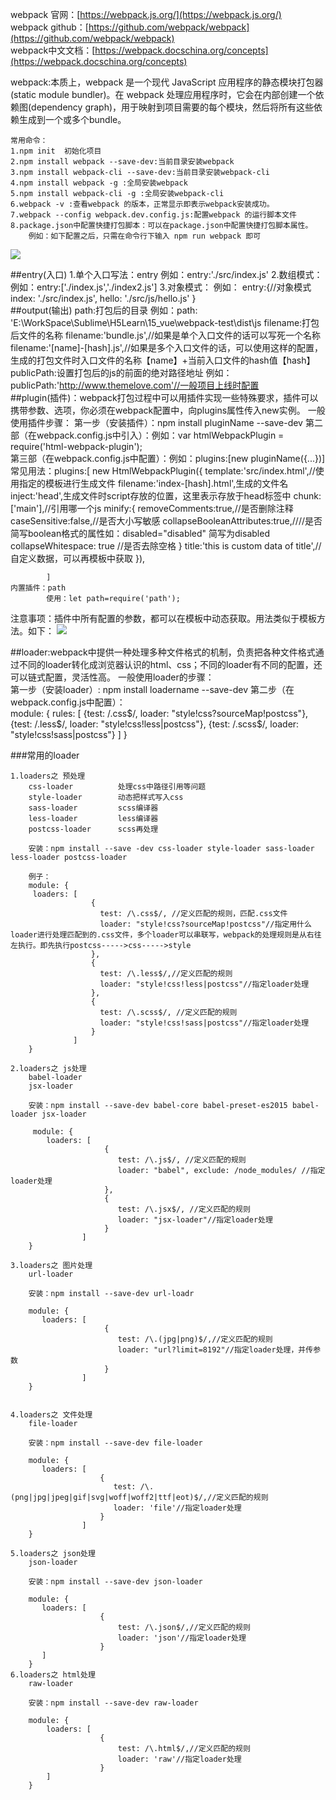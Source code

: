 webpack 官网：[https://webpack.js.org/](https://webpack.js.org/)  
webpack github：[https://github.com/webpack/webpack](https://github.com/webpack/webpack)  
webpack中文文档：[https://webpack.docschina.org/concepts](https://webpack.docschina.org/concepts)

webpack:本质上，webpack 是一个现代 JavaScript 应用程序的静态模块打包器(static module bundler)。在 webpack 处理应用程序时，它会在内部创建一个依赖图(dependency graph)，用于映射到项目需要的每个模块，然后将所有这些依赖生成到一个或多个bundle。

	常用命令：
	1.npm init  初始化项目
	2.npm install webpack --save-dev:当前目录安装webpack
	3.npm install webpack-cli --save-dev:当前目录安装webpack-cli
	4.npm install webpack -g :全局安装webpack
	5.npm install webpack-cli -g :全局安装webpack-cli
	6.webpack -v :查看webpack 的版本，正常显示即表示webpack安装成功。
	7.webpack --config webpack.dev.config.js:配置webpack 的运行脚本文件
	8.package.json中配置快捷打包脚本：可以在package.json中配置快捷打包脚本属性。
		例如：如下配置之后，只需在命令行下输入 npm run webpack 即可
![](https://i.imgur.com/l46JFrs.png)

##entry(入口)
	1.单个入口写法：entry
		例如：entry:'./src/index.js'
	2.数组模式：
		例如：entry:['./index.js','./index2.js'] 
	3.对象模式：
		例如：    entry:{//对象模式
      				index:  './src/index.js',
      				hello: './src/js/hello.js'
    			 }  
##output(输出) 
	path:打包后的目录 
		例如：path: 'E:\\WorkSpace\\Sublime\\H5Learn\\15_vue\\webpack-test\\dist\\js
	filename:打包后文件的名称
		filename:'bundle.js',//如果是单个入口文件的话可以写死一个名称 
		filename:'[name]-[hash].js',//如果是多个入口文件的话，可以使用这样的配置，生成的打包文件时入口文件的名称【name】+当前入口文件的hash值【hash】
	publicPath:设置打包后的js的前面的绝对路径地址 
		例如：publicPath:'http://www.themelove.com'//一般项目上线时配置  
##plugin(插件)：webpack打包过程中可以用插件实现一些特殊要求，插件可以携带参数、选项，你必须在webpack配置中，向plugins属性传入new实例。 
	一般使用插件步骤：
				第一步（安装插件）：npm install pluginName --save-dev 
				第二部（在webpack.config.js中引入）：例如：var htmlWebpackPlugin = require('html-webpack-plugin');  
				第三部（在webpack.config.js中配置）：例如：plugins:[new pluginName({...})]
	常见用法：plugins:[
				new HtmlWebpackPlugin({
					template:'src/index.html',//使用指定的模板进行生成文件
					filename:'index-[hash].html',生成的文件名
					inject:'head',生成文件时script存放的位置，这里表示存放于head标签中
					chunk:['main'],//引用哪一个js
					minify:{
						removeComments:true,//是否删除注释
						caseSensitive:false,//是否大小写敏感
						collapseBooleanAttributes:true,////是否简写boolean格式的属性如：disabled="disabled" 简写为disabled  
						collapseWhitespace: true //是否去除空格
					}
					title:'this is custom data of title',//自定义数据，可以再模板中获取
				}),

			]  
	内置插件：path 
			使用：let path=require('path');
注意事项：插件中所有配置的参数，都可以在模板中动态获取。用法类似于模板方法。如下： 
![](https://i.imgur.com/dZntGtO.png) 

##loader:webpack中提供一种处理多种文件格式的机制，负责把各种文件格式通过不同的loader转化成浏览器认识的html、css；不同的loader有不同的配置，还可以链式配置，灵活性高。 
	一般使用loader的步骤：  
		第一步（安装loader）:
				npm install loadername --save-dev 
		第二步（在webpack.config.js中配置）：  
				module: {
					 	  rules: [
								  {test: /\.css$/, loader: "style!css?sourceMap!postcss"},
								  {test: /\.less$/, loader: "style!css!less|postcss"},
								  {test: /\.scss$/, loader: "style!css!sass|postcss"}
					 		     ]
					    }
							
							
###常用的loader 

	1.loaders之 预处理
	    css-loader 			处理css中路径引用等问题
	    style-loader 		动态把样式写入css
	    sass-loader 		scss编译器
	    less-loader 		less编译器
	    postcss-loader 		scss再处理   
		
		安装：npm install --save -dev css-loader style-loader sass-loader less-loader postcss-loader 
		
		例子：
		module: {
		 loaders: [
					  {
						test: /\.css$/, //定义匹配的规则，匹配.css文件
						loader: "style!css?sourceMap!postcss"//指定用什么loader进行处理匹配到的.css文件，多个loader可以串联写，webpack的处理规则是从右往左执行。即先执行postcss----->css----->style
					  },
					  {
 						test: /\.less$/,//定义匹配的规则
						loader: "style!css!less|postcss"//指定loader处理
					  },
					  {
						test: /\.scss$/, //定义匹配的规则
						loader: "style!css!sass|postcss"//指定loader处理
					  }
		 		  ]
		}  
		
	2.loaders之 js处理
	    babel-loader
	    jsx-loader

		安装：npm install --save-dev babel-core babel-preset-es2015 babel-loader jsx-loader 
		
		 module: {
			loaders: [
						 {
							test: /\.js$/, //定义匹配的规则
				            loader: "babel", exclude: /node_modules/ //指定loader处理
				    	 },
						 { 
							test: /\.jsx$/, //定义匹配的规则
						  	loader: "jsx-loader"//指定loader处理
                         }
			 		]
		} 
	
	3.loaders之 图片处理
	  	url-loader
		
	  	安装：npm install --save-dev url-loadr
		
		module: {
		   loaders: [
						 {
							test: /\.(jpg|png)$/,//定义匹配的规则
						    loader: "url?limit=8192"//指定loader处理，并传参数
						 }
		  			]
		}
	

	4.loaders之 文件处理
		file-loader

		安装：npm install --save-dev file-loader
		
		module: {
		   loaders: [
		  				{
						   test: /\.(png|jpg|jpeg|gif|svg|woff|woff2|ttf|eot)$/,//定义匹配的规则
						   loader: 'file'//指定loader处理
						}
		 			]
		}  

	5.loaders之 json处理
		json-loader
		
		安装：npm install --save-dev json-loader
			
		module: {
		   loaders: [
		  				{
							test: /\.json$/,//定义匹配的规则
							loader: 'json'//指定loader处理
						}
		   ]
		}  
	6.loaders之 html处理
		raw-loader
		
		安装：npm install --save-dev raw-loader
			
		module: {
		 	loaders: [
		  				{
						 	test: /\.html$/,//定义匹配的规则
						 	loader: 'raw'//指定loader处理
						}
		 	]
		} 

